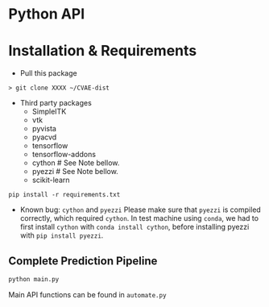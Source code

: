 # Python API 

# Installation & Requirements

- Pull this package
``` shell
> git clone XXXX ~/CVAE-dist
```

- Third party packages
    - SimpleITK
    - vtk
    - pyvista
    - pyacvd
    - tensorflow
    - tensorflow-addons
    - cython # See Note bellow.
    - pyezzi # See Note bellow.
    - scikit-learn

```
pip install -r requirements.txt
```

- Known bug: `cython` and `pyezzi`
Please make sure that `pyezzi` is compiled correctly, which required `cython`.
In test machine using `conda`, we had to first install `cython` with `conda install cython`, before installing pyezzi with `pip install pyezzi`.

## Complete Prediction Pipeline
```python
python main.py
```

Main API functions can be found in `automate.py`


